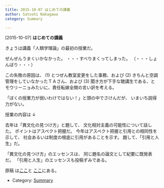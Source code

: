 ```yaml
---
title: 2015-10-07 はじめての講義
author: Satoshi Nakagawa
category: Summary

---
```


[2015-10-07] **はじめての講義** 

 きょうは講義「人類学理論」の最初の授業だ。

 ぜんぜんうまくいかなかった。
・・・すべりまくってしまった。
（・・・しょんぼり・・・）

 この失敗の原因は、
(1) とつぜん教室変更をした事務、および
(2) きちんと空調管理をしていなかったＴＡさん、および
(3) 聞き方が下手な聴講生である、と
モウリーニョみたいに、責任転嫁全開の言い訳を考える。

 「ぼくの授業力が弱いわけではない！」と頭の中でさけんだが、
いまいち説得力がない。

 授業の内容は ↓

<!--more-->

 去年は「異文化の見つけ方」と題して、
文化相対主義の可能性について話した。
ポイントはアスペクト把握だ。
今年はアスペクト把握と引用との相同性を示して、
社会あるいは制度の根底に引用があることを示す。
題して、「引用と人生」だ。

 「異文化の見つけ方」のエッセンスは、
同じ題名の論文として紀要に既発表だ。
「引用と人生」のエッセンスも投稿ずみである。

 原稿
は[ここ](/~satoshi/anthrop/works/paper-2/pigeon.html)と
[ここ](/~satoshi/anthrop/works/paper-2/quotes.html)にある。

- Category: [Summary](https://merapano.github.io/categories.html#Summary)

